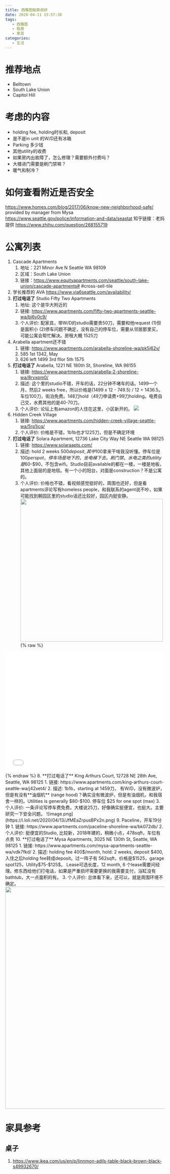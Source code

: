 ```yaml
---
title: 西雅图租房调研
date: 2020-04-11 15:57:38
tags:
   - 西雅图
   - 租房
   - 家具
categories:
   - 生活
---
```

# 推荐地点
- Belltown
- South Lake Union
- Capitol Hill

# 考虑的内容
- holding fee, holding时长和, deposit
- 是不是in unit 的W/D还有冰箱
- Parking 多少钱
- 其他utility的收费
- 如果房内出故障了，怎么修理？需要额外付费吗？
- 大楼进门需要是刷门禁嘛？
- 暖气和制冷？

# 如何查看附近是否安全
https://www.homes.com/blog/2017/06/know-new-neighborhood-safe/
provided by manager from Mysa https://www.seattle.gov/police/information-and-data/seastat
知乎链接：老妈提供 https://www.zhihu.com/question/268155719
<!--more-->

# 公寓列表
1. Cascade Apartments 
   1. 地址：221 Minor Ave N Seattle WA 98109 
   2. 区域：South Lake Union 
   3. 链接：https://www.equityapartments.com/seattle/south-lake-union/cascade-apartments# #cross-sell-tile
2. 学长推荐的 AVA https://www.via6seattle.com/availability/
3. **打过电话了** Studio Fifty Two Apartments 
   1. 地址: 这个是华大附近的
   2. 链接: https://www.apartments.com/fifty-two-apartments-seattle-wa/bj6y0c9/
   3. 个人评价: 配家具，带W/D的studio需要贵50刀，需要和他request (1)但是面积小 (2)停车问题不确定，没有自己的停车位，需要从邻居那里买，可能公寓会帮忙解决。房租大概 1525刀
4. Arabella apartment还不错 
   1. 链接: https://www.apartments.com/arabella-shoreline-wa/pk5j62v/
   2. 585 1st 1342, May
   3. 626 left 1499 3rd fllor 5th 1575
5. **打过电话了** Arabella, 1221 NE 180th St, Shoreline, WA 98155 
   1. 链接: https://www.apartments.com/arabella-2-shoreline-wa/8rvxpm0/
   2. 描述: 这个里的studio不错，开车的话，22分钟不堵车的话。1499一个月，然后2 weeks free，所以价格是(1499 x 12 - 749.5) / 12 = 1436.5。车位100刀，街泊免费。148刀hold（49刀申请费+99刀holding。电费自己交，水费其他的是40-70刀。
   3. 个人评价: 论坛上有amazon的人住在这里，小区新开的。
   <a href="https://sm.ms/image/iGxACWQN9nuoqMS" target="_blank"><img src="https://i.loli.net/2020/04/13/iGxACWQN9nuoqMS.png" ></a>
6. Hidden Creek Village
   1. 链接: https://www.apartments.com/hidden-creek-village-seattle-wa/5rp1jcq/
   2. 个人评价: 价格是不错，1b1b也才1225刀，但是不确定环境
7. **打过电话了** Solara Apartment, 12736 Lake City Way NE Seattle WA 98125
   1. 链接: https://www.solaraapts.com/
   2. 描述: hold 2 weeks $500 deposit, 其中$100拿来干啥我没听懂。停车位是$100 per spot，停车场是地下的，坐电梯下去，刷门禁。水电之类的utility是$60-$90，不包含wifi。Studio目前available的都在一楼，一楼是地板，其他上面层的是地毯。有一个小的阳台，对面是construction？不是公寓的。
   3. 个人评价: 价格也不错，看视频感觉挺好的，周围也还好，但是看apartments评论写有homeless people，和我联系的agent说不吵，如果可能找到朝园区里的studio话还比较好，园区内挺安静。
   <a href="https://sm.ms/image/emg3yv45Ua7pJ68" target="_blank"><img width="450" src="https://i.loli.net/2020/04/13/emg3yv45Ua7pJ68.png" /></a>
   {% raw %}
<div style="position: relative; width: 100%; height: 0; padding-bottom: 75%;">
    <iframe src="//player.bilibili.com/player.html?aid=667637939&bvid=BV1qa4y1t7Av&cid=177617418&page=1" scrolling="no" border="0" frameborder="no" framespacing="0" allowfullscreen="true" style="position: absolute; width: 100%; height: 100%; left: 0; top: 0;">
    </iframe>
</div>
{% endraw %}
8. **打过电话了** King Arthurs Court, 12728 NE 28th Ave, Seattle, WA 98125
   1. 链接: https://www.apartments.com/king-arthurs-court-seattle-wa/j42xet4/   
   2. 描述: 1b1b，starting at 1459刀， 有W/D，没有微波炉，但是有没有**油烟机** (range hood)？确实没有微波炉，但是有油烟机，和我宿舍一样的。Utilities is generally $80-$100. 停车位 $25 for one spot (max)
   3. 个人评价: 一条评论写停车费免费。大楼说25刀，好像确实挺便宜，也挺大。主要研究一下安全问题。
   ![image.png](https://i.loli.net/2020/04/13/JfMEaZrpusBPx2n.png)
9.  Paceline，开车19分钟
    1. 链接: https://www.apartments.com/paceline-shoreline-wa/bk072db/
    2. 个人评价: 挺便宜的Studio, 比较新，2018年建的，稍微小点，478sqft，车位有点贵
10. **打过电话了** Mysa Apartments, 3025 NE 130th St, Seattle, WA 98125
    1. 链接: https://www.apartments.com/mysa-apartments-seattle-wa/vdk7fkd/
    2. 描述: holding fee 400$/month, hold: 2 weeks, deposit $400, 入住之后holding fee转成deposit。过一阵子有 562sqft，价格是$1525，garage spot125，Utility$75-$125$。 Lease可选长度，12 month, 6 个lease需要问经理。修东西给他们打电话，如果是严重损坏需要更换的我需要支付，浴缸没有bathtub，大一点面积的有。
    3. 个人评价: 总体看下来，还可以，就是周围环境不确定。
<img src="https://i.loli.net/2020/04/13/QhcBW6qnrxJH9jG.png" width="700"/>


# 家具参考
## 桌子
1. https://www.ikea.com/us/en/p/linnmon-adils-table-black-brown-black-s49932670/



